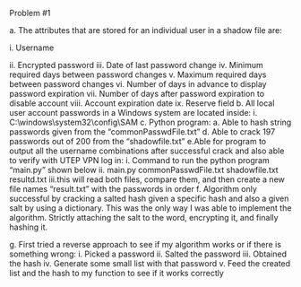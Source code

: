 Problem #1

a.	The attributes that are stored for an individual user in a shadow file are:
  
  i.	Username
  
  ii.	Encrypted password
  iii.	Date of last password change
  iv.	Minimum required days between password changes
  v.	Maximum required days between password changes
  vi.	Number of days in advance to display password expiration
  vii.	Number of days after password expiration to disable account
  viii.	Account expiration date
  ix.	Reserve field
b.	All local user account passwords in a Windows system are located inside:
  i.	C:\windows\system32\config\SAM
c.	Python program:
  a.	Able to hash string passwords given from the “commonPasswdFile.txt”
d.	Able to crack 197 passwords out of 200 from the “shadowfile.txt”
e.Able for program to output all the username combinations after successful crack and also able to verify with UTEP VPN log in: 
  i. Command to run the python program “main.py” shown below
  ii. main.py commonPasswdFile.txt shadowfile.txt resultd.txt
  iii.this will read both files, compare them, and then create a new file names “result.txt” with the passwords in order
f.	Algorithm only successful by cracking a salted hash given a specific hash and also a given salt by using a dictionary. This was the only way I was able to implement the algorithm. Strictly attaching the salt to the word, encrypting it, and finally hashing it.

g.	First tried a reverse approach to see if my algorithm works or if there is something wrong:
  i.	Picked a password
  ii.	Salted the password
  iii.	Obtained the hash
  iv.	Generate some small list with that password
  v.	Feed the created list and the hash to my function to see if it works correctly


